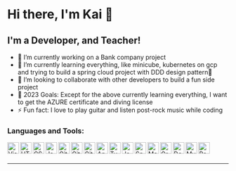 # Hi there, I'm Kai 👋

## I'm a Developer, and Teacher!

- 🔭 I’m currently working on a Bank company project
- 🌱 I’m currently learning everything, like minicube, kubernetes on gcp and trying to build a spring cloud project with DDD design pattern🤣
- 👯 I’m looking to collaborate with other developers to build a fun side project
- 🥅 2023 Goals: Except for the above currently learning everything, I want to get the AZURE certificate and 
diving license
- ⚡ Fun fact: I love to play guitar and listen post-rock music while coding

### Languages and Tools:

[<img align="left" alt="Visual Studio Code" width="26px" src="https://cdn.jsdelivr.net/gh/devicons/devicon/icons/vscode/vscode-original.svg" />][vscode]
[<img align="left" alt="HTML5" width="26px" src="https://cdn.jsdelivr.net/gh/devicons/devicon/icons/html5/html5-original.svg" />][html]
[<img align="left" alt="CSS3" width="26px" src="https://cdn.jsdelivr.net/gh/devicons/devicon/icons/css3/css3-original.svg" />][css]
[<img align="left" alt="JavaScript" width="26px" src="https://cdn.jsdelivr.net/gh/devicons/devicon/icons/javascript/javascript-original.svg" />][javascript]
[<img align="left" alt="Git" width="26px" src="https://cdn.jsdelivr.net/gh/devicons/devicon/icons/git/git-original.svg" />][git]
[<img align="left" alt="GitHub" width="26px" src="https://cdn.jsdelivr.net/gh/devicons/devicon/icons/github/github-original.svg" />][github]
[<img align="left" alt="GitLab" width="26px" src="https://cdn.jsdelivr.net/gh/devicons/devicon/icons/gitlab/gitlab-original.svg" />][gitlab]
[<img align="left" alt="Angular" width="26px" src="https://cdn.jsdelivr.net/gh/devicons/devicon/icons/angularjs/angularjs-original.svg" />][angular]
[<img align="left" alt="TypeScript" width="26px" src="https://cdn.jsdelivr.net/gh/devicons/devicon/icons/typescript/typescript-original.svg" />][typeScript]
[<img align="left" alt="Java" width="26px" src="https://cdn.jsdelivr.net/gh/devicons/devicon/icons/java/java-original.svg" />][java]
[<img align="left" alt="Spring" width="26px" src="https://cdn.jsdelivr.net/gh/devicons/devicon/icons/spring/spring-original.svg" />][spring]
[<img align="left" alt="Maven" width="26px" src="https://cdn.jsdelivr.net/gh/devicons/devicon/icons/maven/maven-original.svg" />][maven]
[<img align="left" alt="Gradle" width="26px" src="https://cdn.jsdelivr.net/gh/devicons/devicon/icons/gradle/gradle-plain.svg" />][gradle]
[<img align="left" alt="Docker" width="26px" src="https://cdn.jsdelivr.net/gh/devicons/devicon/icons/docker/docker-original.svg" />][dockeer]
[<img align="left" alt="MySQL" width="26px" src="https://cdn.jsdelivr.net/gh/devicons/devicon/icons/mysql/mysql-original.svg" />][mysql]
[<img align="left" alt="PostgreSQL" width="26px" src="https://cdn.jsdelivr.net/gh/devicons/devicon/icons/postgresql/postgresql-original.svg" />][postgresql]

<br />
<br />

---

[vscode]: https://code.visualstudio.com/
[html]: https://developer.mozilla.org/en-US/docs/Web/HTML
[css]: https://developer.mozilla.org/en-US/docs/Web/CSS
[javascript]: https://developer.mozilla.org/en-US/docs/Web/JavaScript
[git]: https://git-scm.com/
[github]: https://github.com/
[gitlab]: https://about.gitlab.com/
[angular]: https://angular.io/
[typeScript]: https://www.typescriptlang.org/
[java]: https://www.java.com/
[spring]: https://spring.io/
[maven]: https://maven.apache.org/
[gradle]: https://gradle.org/
[dockeer]: https://www.docker.com/
[mysql]: https://www.mysql.com/
[postgresql]: https://www.postgresql.org/
